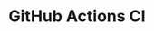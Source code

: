 # GitHub Actions CI





































































































































































































































































































































































































































































































































































































































































































































































































































































































































































































































































































































































































































































































































































































































































































































































































































































